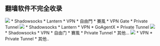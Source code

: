 ## 翻墙软件不完全收录

<img src="Windows_logo.png">
* Shadowsocks
* Lantern
* VPN
* 自由門
* 賽風
* VPN Gate
* Private Tunnel

<img src="MAC_logo.png">
* Shadowsocks
* Lantern
* VPN
* GoAgentX
* Private Tunnel

<img src="android_logo.png">
* Shadowsocks
* VPN
* 自由门
* 賽風
* Private Tunnel
* 其他...

<img src="ios_logo.png">
* VPN
* Private Tunnel
* 其他..